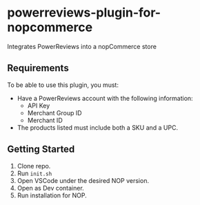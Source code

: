 # powerreviews-plugin-for-nopcommerce
Integrates PowerReviews into a nopCommerce store


## Requirements

To be able to use this plugin, you must:
* Have a PowerReviews account with the following information:
    * API Key
    * Merchant Group ID
    * Merchant ID
* The products listed must include both a SKU and a UPC.

## Getting Started

1. Clone repo.
1. Run `init.sh`
1. Open VSCode under the desired NOP version.
1. Open as Dev container.
1. Run installation for NOP.
